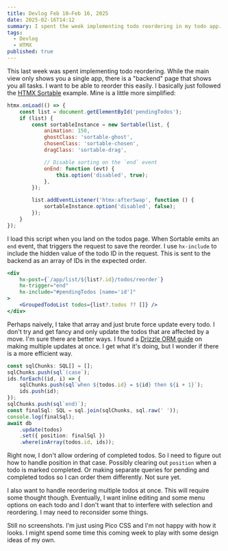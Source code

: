 ```yaml
---
title: Devlog Feb 10–Feb 16, 2025
date: 2025-02-16T14:12
summary: I spent the week implementing todo reordering in my todo app.
tags:
  - Devlog
  - HTMX
published: true
---
```

This last week was spent implementing todo reordering. While the main view only shows you a single app, there is a "backend" page that shows you all tasks. I want to be able to reorder this easily. I basically just followed the [HTMX Sortable](https://htmx.org/examples/sortable/) example. Mine is a little more simplified:

```js
htmx.onLoad(() => {
    const list = document.getElementById('pendingTodos');
    if (list) {
        const sortableInstance = new Sortable(list, {
            animation: 150,
            ghostClass: 'sortable-ghost',
            chosenClass: 'sortable-chosen',
            dragClass: 'sortable-drag',

            // Disable sorting on the `end` event
            onEnd: function (evt) {
                this.option('disabled', true);
            },
        });

        list.addEventListener('htmx:afterSwap', function () {
            sortableInstance.option('disabled', false);
        });
    }
});
```

I load this script when you land on the todos page. When Sortable emits an `end` event, that triggers the request to save the reorder. I use `hx-include` to include the hidden value of the todo ID in the request. This is sent to the backend as an array of IDs in the expected order.

```jsx
<div
    hx-post={`/app/list/${list?.id}/todos/reorder`}
    hx-trigger="end"
    hx-include="#pendingTodos [name='id']"
>
    <GroupedTodoList todos={list?.todos ?? []} />
</div>
```

Perhaps naively, I take that array and just brute force update every todo. I don't try and get fancy and only update the todos that are affected by a move. I'm sure there are better ways. I found a [Drizzle ORM guide](https://orm.drizzle.team/docs/guides/update-many-with-different-value) on making multiple updates at once. I get what it's doing, but I wonder if there is a more efficient way.

```ts
const sqlChunks: SQL[] = [];
sqlChunks.push(sql`(case`);
ids.forEach((id, i) => {
    sqlChunks.push(sql`when ${todos.id} = ${id} then ${i + 1}`);
    ids.push(id);
});
sqlChunks.push(sql`end)`);
const finalSql: SQL = sql.join(sqlChunks, sql.raw(' '));
console.log(finalSql);
await db
    .update(todos)
    .set({ position: finalSql })
    .where(inArray(todos.id, ids));
```

Right now, I don't allow ordering of completed todos. So I need to figure out how to handle position in that case. Possibly clearing out `position` when a todo is marked completed. Or making separate queries for pending and completed todos so I can order them differently. Not sure yet.

I also want to handle reordering multiple todos at once. This will require some thought though. Eventually, I want inline editing and some menu options on each todo and I don't want that to interfere with selection and reordering. I may need to reconsider some things.

Still no screenshots. I'm just using Pico CSS and I'm not happy with how it looks. I might spend some time this coming week to play with some design ideas of my own.